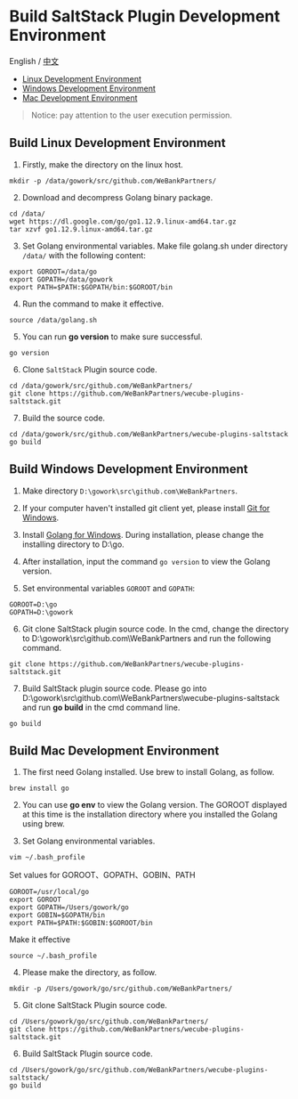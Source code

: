 # Build SaltStack Plugin Development Environment

English / [中文](wecube-plugins-saltstack_build_dev_env.md)

- [Linux Development Environment](#Linux)  
- [Windows Development Environment](#Windows)
- [Mac Development Environment](#Mac)

>  Notice: pay attention to the user execution permission.

## <span id="Linux">Build Linux Development Environment</span>

1. Firstly, make the directory on the linux host.

```shell script
mkdir -p /data/gowork/src/github.com/WeBankPartners/
```

2. Download and decompress Golang binary package.

```shell script
cd /data/
wget https://dl.google.com/go/go1.12.9.linux-amd64.tar.gz 
tar xzvf go1.12.9.linux-amd64.tar.gz 
```

3. Set Golang environmental variables. Make file golang.sh under directory `/data/` with the following content:

```shell script
export GOROOT=/data/go
export GOPATH=/data/gowork
export PATH=$PATH:$GOPATH/bin:$GOROOT/bin
```

4. Run the command to make it effective.

```shell script
source /data/golang.sh
```

5. You can run **go version** to make sure successful.

```shell script
go version
```

6. Clone `SaltStack` Plugin source code.

```shell script
cd /data/gowork/src/github.com/WeBankPartners/
git clone https://github.com/WeBankPartners/wecube-plugins-saltstack.git
```

7. Build the source code.

```shell script
cd /data/gowork/src/github.com/WeBankPartners/wecube-plugins-saltstack
go build 
```

## <span id="Windows">Build Windows Development Environment</span>

1. Make directory `D:\gowork\src\github.com\WeBankPartners`.

2. If your computer haven't installed git client yet, please install [Git for Windows](https://www.git-scm.com/download/win).

3. Install [Golang for Windows](https://dl.google.com/go/go1.13.1.windows-amd64.msi). During installation, please change the installing directory to D:\go\. 

4. After installation, input the command `go version` to view the Golang version.

5. Set environmental variables `GOROOT` and `GOPATH`:

```shell script
GOROOT=D:\go
GOPATH=D:\gowork
```

6. Git clone SaltStack plugin source code. In the cmd, change the directory to  D:\gowork\src\github.com\WeBankPartners and run the following command. 

```shell script
git clone https://github.com/WeBankPartners/wecube-plugins-saltstack.git
```

7. Build SaltStack plugin source code. Please go into D:\gowork\src\github.com\WeBankPartners\wecube-plugins-saltstack and run **go build** in the cmd command line.

```shell script
go build 
```

## <span id="Mac">Build Mac Development Environment</span>

1. The first need Golang installed. Use brew to install Golang, as follow.

```shell script
brew install go
```

2. You can use **go env** to view the Golang version. The GOROOT displayed at this time is the installation directory where you installed the Golang using brew.

3. Set Golang environmental variables.

```shell script
vim ~/.bash_profile
```

Set values for GOROOT、GOPATH、GOBIN、PATH

```shell script
GOROOT=/usr/local/go
export GOROOT
export GOPATH=/Users/gowork/go
export GOBIN=$GOPATH/bin
export PATH=$PATH:$GOBIN:$GOROOT/bin
```

Make it effective

```shell script
source ~/.bash_profile
```

4. Please make the directory, as follow.

```shell script
mkdir -p /Users/gowork/go/src/github.com/WeBankPartners/
```

5. Git clone SaltStack Plugin source code.

```shell script
cd /Users/gowork/go/src/github.com/WeBankPartners/
git clone https://github.com/WeBankPartners/wecube-plugins-saltstack.git
```

6. Build SaltStack Plugin source code.

```shell script
cd /Users/gowork/go/src/github.com/WeBankPartners/wecube-plugins-saltstack/
go build
```